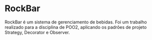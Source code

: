 # RockBar
RockBar é um sistema de gerenciamento de bebidas. Foi um trabalho realizado para a disciplina de POO2, aplicando os padrões de projeto Strategy, Decorator e Observer.
